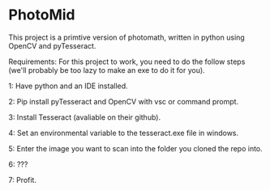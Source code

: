 # PhotoMid
This project is a primtive version of photomath, written in python using OpenCV and pyTesseract.


Requirements: For this project to work, you need to do the follow steps (we'll probably be too lazy to make an exe to do it for you).

1: Have python and an IDE installed.

2: Pip install pyTesseract and OpenCV with vsc or command prompt.

3: Install Tesseract (avaliable on their github).

4: Set an environmental variable to the tesseract.exe file in windows.

5: Enter the image you want to scan into the folder you cloned the repo into.

6: ???

7: Profit.

